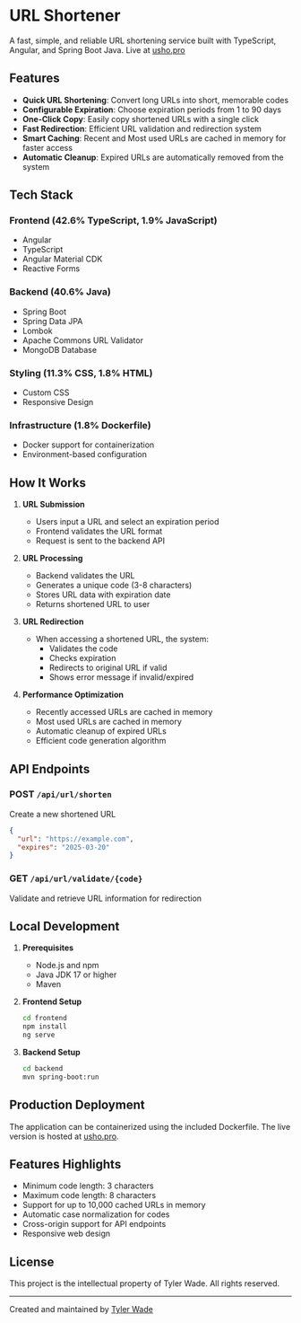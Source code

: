 # URL Shortener

A fast, simple, and reliable URL shortening service built with TypeScript, Angular, and Spring Boot Java. Live at [usho.pro](https://usho.pro)

## Features

- **Quick URL Shortening**: Convert long URLs into short, memorable codes
- **Configurable Expiration**: Choose expiration periods from 1 to 90 days
- **One-Click Copy**: Easily copy shortened URLs with a single click
- **Fast Redirection**: Efficient URL validation and redirection system
- **Smart Caching**: Recent and Most used URLs are cached in memory for faster access
- **Automatic Cleanup**: Expired URLs are automatically removed from the system

## Tech Stack

### Frontend (42.6% TypeScript, 1.9% JavaScript)
- Angular
- TypeScript
- Angular Material CDK
- Reactive Forms

### Backend (40.6% Java)
- Spring Boot
- Spring Data JPA
- Lombok
- Apache Commons URL Validator
- MongoDB Database

### Styling (11.3% CSS, 1.8% HTML)
- Custom CSS
- Responsive Design

### Infrastructure (1.8% Dockerfile)
- Docker support for containerization
- Environment-based configuration

## How It Works

1. **URL Submission**
    - Users input a URL and select an expiration period
    - Frontend validates the URL format
    - Request is sent to the backend API

2. **URL Processing**
    - Backend validates the URL
    - Generates a unique code (3-8 characters)
    - Stores URL data with expiration date
    - Returns shortened URL to user

3. **URL Redirection**
    - When accessing a shortened URL, the system:
        - Validates the code
        - Checks expiration
        - Redirects to original URL if valid
        - Shows error message if invalid/expired

4. **Performance Optimization**
    - Recently accessed URLs are cached in memory
    - Most used URLs are cached in memory
    - Automatic cleanup of expired URLs
    - Efficient code generation algorithm

## API Endpoints

### POST `/api/url/shorten`
Create a new shortened URL
```json
{
  "url": "https://example.com",
  "expires": "2025-03-20"
}
```

### GET `/api/url/validate/{code}`
Validate and retrieve URL information for redirection

## Local Development

1. **Prerequisites**
    - Node.js and npm
    - Java JDK 17 or higher
    - Maven

2. **Frontend Setup**
   ```bash
   cd frontend
   npm install
   ng serve
   ```

3. **Backend Setup**
   ```bash
   cd backend
   mvn spring-boot:run
   ```

## Production Deployment

The application can be containerized using the included Dockerfile. The live version is hosted at [usho.pro](https://usho.pro).

## Features Highlights

- Minimum code length: 3 characters
- Maximum code length: 8 characters
- Support for up to 10,000 cached URLs in memory
- Automatic case normalization for codes
- Cross-origin support for API endpoints
- Responsive web design

## License

This project is the intellectual property of Tyler Wade. All rights reserved.

---
Created and maintained by [Tyler Wade](https://tylerwade.net)